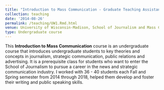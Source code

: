 ```yaml
---
title: "Introduction to Mass Communication - Graduate Teaching Assistant"
collection: teaching
date: '2014-08-26'
permalink: /teaching/UW1.Rmd.html
venue: University of Wisconsin-Madison, School of Journalism and Mass Communications
type: Undergraduate course
---
```


This **Introduction to Mass Communication** course is an undergraduate course that introduces undergraduate students to key theories and concepts in journalism, strategic communication, public relations and advertising. It is a prerequisite class for students who want to enter the School of Journalism to pursue a career in the news and strategic communication industry. I worked with 36 - 40 students each Fall and Spring semester from 2014 through 2018, helped them develop and foster their writing and public speaking skills.  

